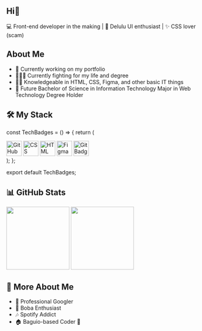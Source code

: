 ## Hi👋

💻 Front-end developer in the making | 🎨 Delulu UI enthusiast | ✨ CSS lover (scam)

## About Me
- 🔭 Currently working on my portfolio
- 👩🏻‍💻 Currently fighting for my life and degree
- 🫶🏼 Knowledgeable in HTML, CSS, Figma, and other basic IT things
- 🦄 Future Bachelor of Science in Information Technology Major in Web Technology Degree Holder

## 🛠️ My Stack

const TechBadges = () => {
  return (
    <div className="flex gap-4 items-center">
      <img src="https://img.shields.io/badge/GitHub-181717?logo=github&logoColor=white" height="40" title="GitHub" alt="GitHub Badge" />
      <img src="https://img.shields.io/badge/CSS3-1572B6?logo=css3&logoColor=white" height="40" title="CSS" alt="CSS Badge" />
      <img src="https://img.shields.io/badge/HTML5-E34F26?logo=html5&logoColor=white" height="40" title="HTML" alt="HTML Badge" />
      <img src="https://img.shields.io/badge/Figma-F24E1E?logo=figma&logoColor=white" height="40" title="Figma" alt="Figma Badge" />
      <img src="https://img.shields.io/badge/Git-F05032?logo=git&logoColor=white" height="40" title="Git" alt="Git Badge" />
    </div>
  );
};

export default TechBadges;


## 📊 GitHub Stats  
<p align="left">
  <img src="https://github-readme-stats.vercel.app/api?username=ShamErika&show_icons=true&theme=radical" height="165">
  <img src="https://github-readme-streak-stats.herokuapp.com/?user=ShamErika&theme=radical" height="165">
</p>


## 🎨 More About Me
- 🤡 Professional Googler  
- 🧃 Boba Enthusiast  
- 🎶 Spotify Addict  
- 🏠 Baguio-based Coder 🌲  




